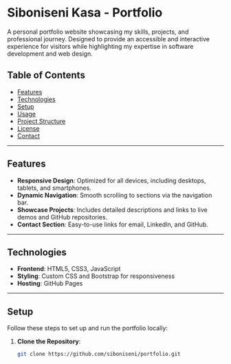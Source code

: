 # Siboniseni Kasa - Portfolio

A personal portfolio website showcasing my skills, projects, and professional journey. Designed to provide an accessible and interactive experience for visitors while highlighting my expertise in software development and web design.

## Table of Contents
- [Features](#features)
- [Technologies](#technologies)
- [Setup](#setup)
- [Usage](#usage)
- [Project Structure](#project-structure)
- [License](#license)
- [Contact](#contact)

---

## Features
- **Responsive Design**: Optimized for all devices, including desktops, tablets, and smartphones.
- **Dynamic Navigation**: Smooth scrolling to sections via the navigation bar.
- **Showcase Projects**: Includes detailed descriptions and links to live demos and GitHub repositories.
- **Contact Section**: Easy-to-use links for email, LinkedIn, and GitHub.

---

## Technologies
- **Frontend**: HTML5, CSS3, JavaScript
- **Styling**: Custom CSS and Bootstrap for responsiveness
- **Hosting**: GitHub Pages

---

## Setup
Follow these steps to set up and run the portfolio locally:

1. **Clone the Repository**:
   ```bash
   git clone https://github.com/siboniseni/portfolio.git

